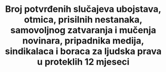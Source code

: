 ﻿---
title: >-
  Broj potvrđenih slučajeva ubojstava, otmica, prisilnih nestanaka, samovoljnog zatvaranja i mučenja novinara, pripadnika medija, sindikalaca i boraca za ljudska prava u proteklih 12 mjeseci
permalink: /16-10-1/
sdg_goal: 16
layout: indicator
indicator: 16.10.1
indicator_variable: null
graph: null
graph_type_description: null
graph_status_notes: unk
variable_description: null
variable_notes: null
un_designated_tier: '3'
un_custodial_agency: 'OHCHR  (Partnering  Agencies:  ILO,  UNESCO-UIS)'
target_id: '16.1'
has_metadata: true
goal_meta_link: 'http://unstats.un.org/sdgs/files/metadata-compilation/Metadata-Goal-16.pdf'
goal_meta_link_page: 33
indicator_name: >-
  Broj potvrđenih slučajeva ubojstava, otmica, prisilnih nestanaka, samovoljnog zatvaranja i mučenja novinara, pripadnika medija, sindikalaca i boraca za ljudska prava u proteklih 12 mjeseci
target: >-
  Osigurati javni pristup informacijama te štititi temeljne slobode, u skladu s nacionalnim zakonodavstvom i međunarodnim ugovorima.
source_title: null
source_notes: null
published: true  
rationale_interpretation: >-
  Podaci o kršenjima ljudskih prava počinjenih protiv novinara, sindikalaca i boraca za ljudska prava potrebna su kako bi mogli znati da li su temeljne slobode, uključujući pravo na slobodu mišljenja i izražavanja, koje uključuje pravo na informiranje i pravo na slobodu mirnog okupljanja i udruživanja, zaštićene u skladu s međunarodnim pravom. Država je dužna poštivati ljudska prava svih osoba pod svojom jurisdikcijom, budući se mora suzdržati od kršenja tih prava, ali i štititi pojedince od akata trećih osoba. Ovaj pokazatelj stoga obuhvaća sve takve slučajeve, ali u situacijama kada je ubojstvo, nestanak, pritvaranje, napad ili mučenje počinjeno od strane agenta države ili bilo koje druge osobe koja djeluje pod državnim autoritetom ili u suučesništvu ili s pristankom države ili u slučajevima u kojima država ne uspije adekvatno istražiti, kazniti ili pružiti obeštećenje za djelo koje je počinila treća osoba, te će to predstavljati kršenje ljudskih prava.  Ubojstvo, nestanak, samovoljno zatvaranje, napad i mučenje novinara, sindikalaca i boraca za ljudska prava može imati negativan učinak na slobodu izražavanja i druge temeljne slobode. Kako bismo imali punu sliku o opsegu zaštite temeljnih sloboda, preporučljivo je imati košaru pokazatelja na nacionalnoj razini, uključujući pristup informacijama, ostale aspekte prava na slobodu mišljenja i izražavanja te slobodu okupljanja i udruživanja, osobito pravo na komunikaciju s međunarodnim mehanizmima o ljudskim pravima te druge oblike kršenja ljudskih prava koji se često čine protiv novinara, sindikalaca i boraca za ljudska prava, što može uključivati zastrašivanje, uznemiravanje, progon, klevetanje i ograničavanje kretanja.
indicator_definition: >-
  Za ovaj pokazatelj, ubojstvo uključuje namjerno ubojstvo i druge oblike proizvoljnog lišenja života, kako je formulirano u članku 6 (1) ICCPR-a. Prisilni nestanak se definira kao uhićenje, pritvaranje, otmica ili bilo koji drugi oblik lišenja slobode, nak
---